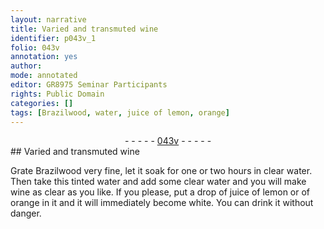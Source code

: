 ```yaml
---
layout: narrative
title: Varied and transmuted wine
identifier: p043v_1
folio: 043v
annotation: yes
author:
mode: annotated
editor: GR8975 Seminar Participants
rights: Public Domain
categories: []
tags: [Brazilwood, water, juice of lemon, orange]
---
```


 <div class="folio" align="center">- - - - - <a href="http://gallica.bnf.fr/ark:/12148/btv1b10500001g/f92.image" target="_blank">043v</a> - - - - - </div>      
## Varied and transmuted wine

 
Grate <span class="material">Brazilwood</span> very fine, let it soak for one or two hours in clear <span class="material">water</span>. Then take this tinted water and add some clear water and you will make wine as clear as you like. If you please, put a drop of <span class="material">juice of lemon</span> or of <span class="material">orange</span> in it and it will immediately become white. You can drink it without danger.
 